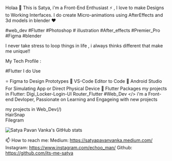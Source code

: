 Holaa 👋
This is Satya, i'm a Front-End Enthusiast ⚡ ,
I love to make Designs to Working Interfaces. I do create Micro-animations using AfterEffects and 3d models in blender ♥

#web_dev #Flutter #Photoshop # illustration #After_effects #Premier_Pro #Figma #blender

I never take stress to loop things in life , i always thinks different that make me unique!!

My Tech Profile :

#Flutter
I do Use

⭐ Figma to Design Prototypes
💪 VS-Code Editor to Code
📱 Android Studio For Simulating App or Direct Physical Device
📮 Flutter Packages
my projects in Flutter:
Digi_Locker-Login-UI
Router_Flutter
#Web_Dev </>
i'm a Front-end Devloper, Passionate on Learning and Engageing with new projects

my projects in Web_Dev(/)
<br>
HairSnap
<br>
Filegram

![Satya Pavan Vanka's GitHub stats](https://github-readme-stats.vercel.app/api?username=its-me-satya&show_icons=true&theme=radical)


📫 How to reach me:
Medium: https://satyapavanvanka.medium.com/
Instagram: https://www.instagram.com/echoo_man/
Github: https://github.com/its-me-satya
